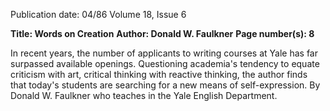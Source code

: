 Publication date: 04/86
Volume 18, Issue 6

**Title: Words on Creation**
**Author: Donald W. Faulkner**
**Page number(s): 8**

In recent years, the number of applicants to writing courses at Yale has far 
surpassed available openings. Questioning academia's tendency to equate criticism 
with art, critical thinking with reactive thinking, the author finds that today's 
students are searching for a new means of self-expression. By Donald W. 
Faulkner who teaches in the Yale English Department.